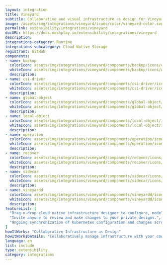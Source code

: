 ```yaml
---
layout: integration
title: Vineyard
subtitle: Collaborative and visual infrastructure as design for Vineyard
image: /assets/img/integrations/vineyard/icons/color/vineyard-color.svg
permalink: extensibility/integrations/vineyard
docURL: https://docs.meshplay.io/extensibility/integrations/vineyard
description: 
integrations-category: Runtime
integrations-subcategory: Cloud Native Storage
registrant: GitHub
components: 
- name: backup
  colorIcon: assets/img/integrations/vineyard/components/backup/icons/color/backup-color.svg
  whiteIcon: assets/img/integrations/vineyard/components/backup/icons/white/backup-white.svg
  description: 
- name: csi-driver
  colorIcon: assets/img/integrations/vineyard/components/csi-driver/icons/color/csi-driver-color.svg
  whiteIcon: assets/img/integrations/vineyard/components/csi-driver/icons/white/csi-driver-white.svg
  description: 
- name: global-object
  colorIcon: assets/img/integrations/vineyard/components/global-object/icons/color/global-object-color.svg
  whiteIcon: assets/img/integrations/vineyard/components/global-object/icons/white/global-object-white.svg
  description: 
- name: local-object
  colorIcon: assets/img/integrations/vineyard/components/local-object/icons/color/local-object-color.svg
  whiteIcon: assets/img/integrations/vineyard/components/local-object/icons/white/local-object-white.svg
  description: 
- name: operation
  colorIcon: assets/img/integrations/vineyard/components/operation/icons/color/operation-color.svg
  whiteIcon: assets/img/integrations/vineyard/components/operation/icons/white/operation-white.svg
  description: 
- name: recover
  colorIcon: assets/img/integrations/vineyard/components/recover/icons/color/recover-color.svg
  whiteIcon: assets/img/integrations/vineyard/components/recover/icons/white/recover-white.svg
  description: 
- name: sidecar
  colorIcon: assets/img/integrations/vineyard/components/sidecar/icons/color/sidecar-color.svg
  whiteIcon: assets/img/integrations/vineyard/components/sidecar/icons/white/sidecar-white.svg
  description: 
- name: vineyardd
  colorIcon: assets/img/integrations/vineyard/components/vineyardd/icons/color/vineyardd-color.svg
  whiteIcon: assets/img/integrations/vineyard/components/vineyardd/icons/white/vineyardd-white.svg
  description: 
featureList: [
  "Drag-n-drop cloud native infrastructure designer to configure, model, and deploy your workloads.",
  "Invite anyone to review and make changes to your private designs.",
  "Ongoing synchronization of Kubernetes configuration and changes across any number of clusters."
]
howItWorks: "Collaborative Infrastructure as Design"
howItWorksDetails: "Collaboratively manage infrastructure with your coworkers synchronously sharing the same designs."
language: en
list: include
type: extensibility
category: integrations
---
```


